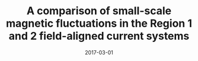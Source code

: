 ---
title: "A comparison of small-scale magnetic fluctuations in the Region 1 and 2 field-aligned current systems"
collection: publications
permalink: /publication/2017-03-01-Wu
date: 2017-03-01
venue: 'Journal of Geophysical Research: Space Physics'
paperurl: 'https://doi.org/10.1002/2016JA023453'
citation: 'Wu, J., Bryant, M. S., Ridley, C. G., Shen, Y., Yang, L., Clausen, L. B. N., et al. (2017). A comparison of small-scale magnetic fluctuations in the region 1 and 2 field-aligned current systems. Journal of Geophysical Research: Space Physics.'
---